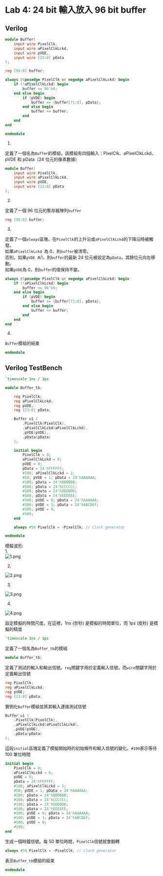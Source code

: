 # Lab 4: 24 bit 輸入放入 96 bit buffer    
## Verilog  
```v
module Buffer(
    input wire PixelClk,
    input wire aPixelClkLckd,
    input wire pVDE,
    input wire [23:0] pData
);

reg [95:0] buffer;

always @(posedge PixelClk or negedge aPixelClkLckd) begin
    if (!aPixelClkLckd) begin
        buffer <= 96'b0;
    end else begin
        if (pVDE) begin
            buffer <= {buffer[71:0], pData};
        end else begin
            buffer <= buffer;
        end
    end
end

endmodule
```
  
1.  
定義了一個名為`Buffer`的模組，該模組有四個輸入：PixelClk、aPixelClkLckd、pVDE 和 pData（24 位元的像素數據）  
```v
module Buffer(
    input wire PixelClk,
    input wire aPixelClkLckd,
    input wire pVDE,
    input wire [23:0] pData
);
```
  
2.  
定義了一個 96 位元的暫存器陣列`buffer`  
```v
reg [95:0] buffer;
```
  
3.  
定義了一個`always`區塊，在`PixelClk`的上升沿或`aPixelClkLckd`的下降沿時被觸發。  
如果`aPixelClkLckd `為 0，則`buffer`被清零。  
否則，如果`pVDE 為`1，則`buffer`的最新 24 位元被設定為`pData`，其餘位元向左移動。  
如果`pVDE`為 0，則`buffer`的值保持不變。  
```v
always @(posedge PixelClk or negedge aPixelClkLckd) begin
    if (!aPixelClkLckd) begin
        buffer <= 96'b0;
    end else begin
        if (pVDE) begin
            buffer <= {buffer[71:0], pData};
        end else begin
            buffer <= buffer;
        end
    end
end
```
  
4.  
`Buffer`模組的結束  
```v
endmodule
```
  
## Verilog TestBench  
```v
`timescale 1ns / 1ps

module Buffer_tb;

    reg PixelClk;
    reg aPixelClkLckd;
    reg pVDE;
    reg [23:0] pData;

    Buffer u1 (
        .PixelClk(PixelClk), 
        .aPixelClkLckd(aPixelClkLckd), 
        .pVDE(pVDE), 
        .pData(pData)
    );

    initial begin
        PixelClk = 0;
        aPixelClkLckd = 0;
        pVDE = 0;
        pData = 24'hFFFFFF;
        #100; aPixelClkLckd = 1;
        #50; pVDE = 1; pData = 24'hAAAAAA;
        #100; pData = 24'hBBBBBB;
        #100; pData = 24'hCCCCCC;
        #100; pData = 24'hDDDDDD;
        #100; pData = 24'hEEEEEE;
        #100; pVDE = 0; pData = 24'hAAAAAA;
        #100; pVDE = 1; pData = 24'hABCDEF;
        #100; pVDE = 0;
        #100;
    end

    always #50 PixelClk = ~PixelClk; // Clock generator

endmodule
```
  
模擬波形:  
1.  
![1.png](pictures/1.png "0 ~ 280 ns")
  
2.  
![2.png](pictures/2.png "260 ~ 520 ns")
  
3.  
![3.png](pictures/3.png "500 ~ 760 ns")
  
4.  
![4.png](pictures/4.png "740 ~ 1000 ns")
  
設定模擬的時間尺度。在這裡，1ns (奈秒) 是模擬的時間單位，而 1ps (皮秒) 是模擬的精度  
```v
`timescale 1ns / 1ps
```
  
定義了一個名為`Buffer_tb`的模組  
```v
module Buffer_tb;
```
  
定義了測試的輸入和輸出信號。`reg`關鍵字用於定義輸入信號，而`wire`關鍵字用於定義輸出信號  
```v
reg PixelClk;
reg aPixelClkLckd;
reg pVDE;
reg [23:0] pData;
```
  
實例化`Buffer`模組並將其輸入連接測試信號  
```v
Buffer u1 (
    .PixelClk(PixelClk), 
    .aPixelClkLckd(aPixelClkLckd), 
    .pVDE(pVDE), 
    .pData(pData)
);
```
  
這段`initial`區塊定義了模擬開始時的初始條件和輸入信號的變化。`#100`表示等待 100 單位時間  
```v
initial begin
    PixelClk = 0;
    aPixelClkLckd = 0;
    pVDE = 0;
    pData = 24'hFFFFFF;
    #100; aPixelClkLckd = 1;
    #50; pVDE = 1; pData = 24'hAAAAAA;
    #100; pData = 24'hBBBBBB;
    #100; pData = 24'hCCCCCC;
    #100; pData = 24'hDDDDDD;
    #100; pData = 24'hEEEEEE;
    #100; pVDE = 0; pData = 24'hAAAAAA;
    #100; pVDE = 1; pData = 24'hABCDEF;
    #100; pVDE = 0;
    #100;
end
```
  
生成一個時鐘信號。每 50 單位時間，`PixelClk`信號就會翻轉  
```v
always #50 PixelClk = ~PixelClk; // Clock generator
```
  
表示`Buffer_tb`模組的結束  
```v
endmodule
```